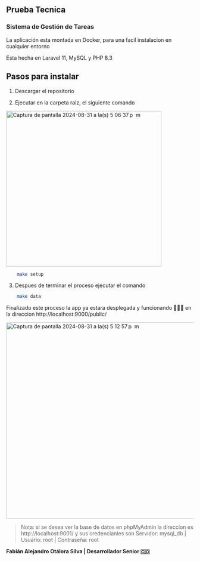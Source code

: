 ## Prueba Tecnica

### Sistema de Gestión de Tareas

La aplicación esta montada en Docker, para una facil instalacion en cualquier entorno

Esta hecha en Laravel 11, MySQL y PHP 8.3

## Pasos para instalar

1. Descargar el repositorio

2. Ejecutar en la carpeta raiz, el siguiente comando

<img width="417" alt="Captura de pantalla 2024-08-31 a la(s) 5 06 37 p  m" src="https://github.com/user-attachments/assets/de7de3c6-febc-4b35-9ba3-4de772980763">


```sh
    make setup
```

3. Despues de terminar el proceso ejecutar el comando

```sh
    make data
```

Finalizado este proceso la app ya estara desplegada y funcionando 🚀🚀🚀 en la direccion http://localhost:9000/public/

<img width="526" alt="Captura de pantalla 2024-08-31 a la(s) 5 12 57 p  m" src="https://github.com/user-attachments/assets/bdb1306e-8dbf-4fce-b4db-c7573ab43069">



> Nota: si se desea ver la base de datos en phpMyAdmin la direccion es http://localhost:9001/
> y sus credencianles son Servidor: mysql_db | Usuario: root | Contraseña: root


**Fabián Alejandro Otálora Silva | Desarrollador Senior 🇨🇴**
